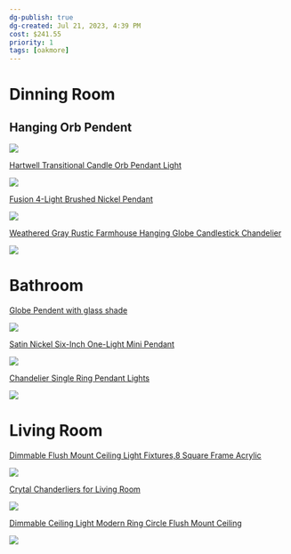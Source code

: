 ```yaml
---
dg-publish: true
dg-created: Jul 21, 2023, 4:39 PM
cost: $241.55
priority: 1
tags: [oakmore]
---
```


# Dinning Room

## Hanging Orb Pendent

![](https://photos.zillowstatic.com/fp/a2c9e9c170298064b892f72118095376-uncropped_scaled_within_1536_1152.webp)


[Hartwell Transitional Candle Orb Pendant Light](https://www.amazon.com/Capital-Lighting-317541MB-Homeplace-Pendant/dp/B01M04HQQD)

![](https://m.media-amazon.com/images/I/61yYz+4WqHL._AC_SL1500_.jpg)

[Fusion 4-Light Brushed Nickel Pendant](https://www.homedepot.com/p/Quoizel-Fusion-4-Light-Brushed-Nickel-Pendant-FSN5204BN/313960941)

![](https://images.thdstatic.com/productImages/63c3630b-796a-437b-a7d1-c729a1fb7aed/svn/brushed-nickel-quoizel-pendant-lights-fsn5204bn-64_1000.jpg)

[Weathered Gray Rustic Farmhouse Hanging Globe Candlestick Chandelier](https://www.homedepot.com/p/Generation-Lighting-Calhoun-3-Light-Weathered-Gray-Rustic-Farmhouse-Hanging-Globe-Candlestick-Chandelier-with-Distressed-Oak-Finish-Accents-5151003-846/301916633)

![](https://images.thdstatic.com/productImages/c88d4744-a7d8-4d48-bab5-0c2745d20619/svn/stardust-generation-lighting-chandeliers-5151003-846-64.0_max.jpg)

# Bathroom

[Globe Pendent with glass shade](https://www.homedepot.com/p/Light-Society-Zeno-1-Light-Black-White-Globe-Pendant-with-Glass-Shade-LS-C175-BK-WH/313593219)

![](https://images.thdstatic.com/productImages/7643cc5c-78ad-49f1-9286-204f1d4efa98/svn/black-white-light-society-pendant-lights-ls-c175-bk-wh-64.0_max.jpg)
  

[Satin Nickel Six-Inch One-Light Mini Pendant](https://www.bellacor.com/productdetail/millennium-lighting-9801-sn-satin-nickel-six-inch-one-light-mini-pendant-2310521.html)

![](https://www.bellacor.com/dw/image/v2/BFKX_PRD/on/demandware.static/-/Sites-masterCatalog_bellacor/default/dw4fd2803f/images/large/1937-9801-SN.jpg?sw=2000)

[Chandelier Single Ring Pendant Lights](https://a.co/d/erRutRs)

![](https://m.media-amazon.com/images/I/51oAzbGiqDL._AC_SL1000_.jpg)

# Living Room

[Dimmable Flush Mount Ceiling Light Fixtures,8 Square Frame Acrylic](https://www.amazon.com/dp/B09N36BWFX/?coliid=I1YXDTXOW9YYQU&colid=3VJCHFO84X8TJ&psc=1&ref_=list_c_wl_lv_ov_lig_dp_it)

![](https://m.media-amazon.com/images/I/71PZB69ufDL._AC_SL1500_.jpg)

[Crytal Chanderliers for Living Room](https://www.amazon.com/dp/B07WP3TDRP)

![](https://m.media-amazon.com/images/I/71L3UUk04aL._AC_SL1500_.jpg)

[Dimmable Ceiling Light Modern Ring Circle Flush Mount Ceiling](https://www.amazon.com/dp/B08B4QQTN8)

![](https://m.media-amazon.com/images/I/61g4gCSGhQL._AC_SL1024_.jpg)